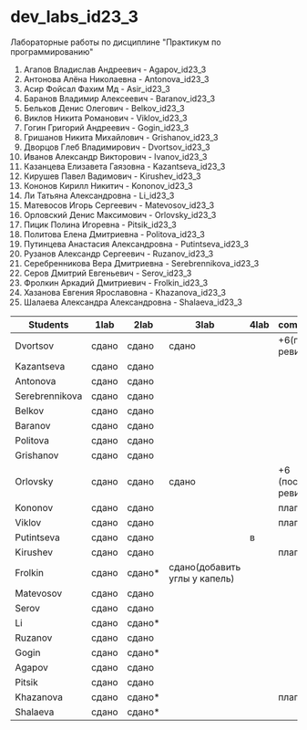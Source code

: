 # dev_labs_id23_3
Лабораторные работы по дисциплине "Практикум по программированию"

1. Агапов Владислав Андреевич - Agapov_id23_3
2. Антонова Алёна Николаевна - Antonova_id23_3
3. Асир Фойсал Фахим Мд - Asir_id23_3
4. Баранов Владимир Алексеевич - Baranov_id23_3
5. Бельков Денис Олегович - Belkov_id23_3
6. Виклов Никита Романович - Viklov_id23_3
7. Гогин Григорий Андреевич - Gogin_id23_3
8. Гришанов Никита Михайлович - Grishanov_id23_3
9. Дворцов Глеб Владимирович - Dvortsov_id23_3
10. Иванов Александр Викторович - Ivanov_id23_3
11. Казанцева Елизавета Гаязовна - Kazantseva_id23_3
12. Кирушев Павел Вадимович - Kirushev_id23_3
13. Кононов Кирилл Никитич - Kononov_id23_3
14. Ли Татьяна Александровна - Li_id23_3
15. Матевосов Игорь Сергеевич - Matevosov_id23_3
16. Орловский Денис Максимович - Orlovsky_id23_3
17. Пицик Полина Игоревна - Pitsik_id23_3
18. Политова Елена Дмитриевна - Politova_id23_3
19. Путинцева Анастасия Александровна - Putintseva_id23_3
20. Рузанов Александр Сергеевич - Ruzanov_id23_3
21. Серебренникова Вера Дмитриевна - Serebrennikova_id23_3
22. Серов Дмитрий Евгеньевич - Serov_id23_3
23. Фролкин Аркадий Дмитриевич - Frolkin_id23_3
24. Хазанова Евгения Ярославовна - Khazanova_id23_3
25. Шалаева Александра Александровна - Shalaeva_id23_3

| Students       | 1lab   | 2lab | 3lab | 4lab | comment |
|----------------|--------|------|------|------|---------|
| Dvortsov       | сдано  | сдано|сдано      |      |     +6(после ревизии)|
| Kazantseva     | сдано  | сдано|      |      |          |
| Antonova       | сдано  | сдано|      |      | |
| Serebrennikova | сдано  | сдано|      |      | |
| Belkov         | сдано  | сдано|      |      | |
| Baranov        | сдано  | сдано|      |      | |
| Politova       | сдано  | сдано|      |      | |
| Grishanov      | сдано  | сдано|      |      | |
| Orlovsky       | сдано  | сдано|сдано |   | +6 (после ревизии)|
| Kononov        | сдано  | сдано|      |      | плагиат|
| Viklov         | сдано  | сдано|      |      | плагиат|
| Putintseva     | сдано  | сдано|      |     в | |
| Kirushev       | сдано  |сдано |      |      | плагиат|
| Frolkin        | сдано  |сдано*| сдано(добавить углы у капель)     |      | |
| Matevosov      | сдано  |сдано |      |      | |
| Serov          | сдано  |сдано |      |      | |
| Li             | сдано  |сдано*|      |      | |
| Ruzanov| сдано| сдано | | | |
| Gogin| сдано| сдано*| | | |
| Agapov| сдано| сдано | | | |
| Pitsik| сдано| сдано | | | |
| Khazanova| сдано| сдано*| | | плагиат|
| Shalaeva | сдано| сдано*| | | |
